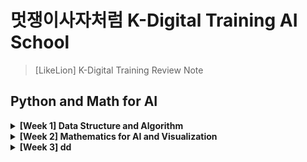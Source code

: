 # 멋쟁이사자처럼 K-Digital Training AI School
> [LikeLion] K-Digital Training Review Note

## Python and Math for AI

<details>
<summary><b>[Week 1] Data Structure and Algorithm </b></summary>   
<div markdown="1">   

+ [Complexity](https://github.com/wonkwonlee/likelion-k-digital-training-AI/blob/main/Data%20Structure%20%26%20Algorithm/Complexity.md)

</div>
</details>


<details>
<summary><b>[Week 2] Mathematics for AI and Visualization </b></summary>   
<div markdown="1"> 
   
  + [C]()
  
</div>
</details>


<details>
<summary><b>[Week 3] dd </b></summary>  
<div markdown="1">   
  
    + [C]()

</div>
</details>
